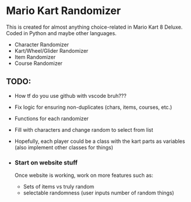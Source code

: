 # Mario Kart Randomizer

This is created for almost anything choice-related in Mario Kart 8 Deluxe. Coded in Python and maybe other languages.

- Character Randomizer
- Kart/Wheel/Glider Randomizer
- Item Randomizer
- Course Randomizer

## TODO:
- How tf do you use github with vscode bruh???
- Fix logic for ensuring non-duplicates (chars, items, courses, etc.)
- Functions for each randomizer
- Fill with characters and change random to select from list
- Hopefully, each player could be a class with the kart parts as variables (also implement other classes for things)
  
- ### Start on website stuff
  Once website is working, work on more features such as:
  - Sets of items vs truly random
  - selectable randomness (user inputs number of random things)
